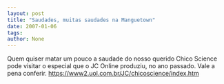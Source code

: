 ```yaml
---
layout: post
title: "Saudades, muitas saudades na Manguetown"
date: 2007-01-06
tags: 
author: None
---
```

Quem quiser matar um pouco a saudade do nosso querido Chico Science pode visitar o especial que o JC Online produziu, no ano passado.
Vale a pena conferir. 
https://www2.uol.com.br/JC/chicoscience/index.htm 